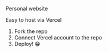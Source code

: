 Personal website

Easy to host via Vercel
1. Fork the repo
2. Connect Vercel account to the repo
3. Deploy! 😁 

